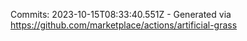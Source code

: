 Commits: 2023-10-15T08:33:40.551Z - Generated via https://github.com/marketplace/actions/artificial-grass
<br>

